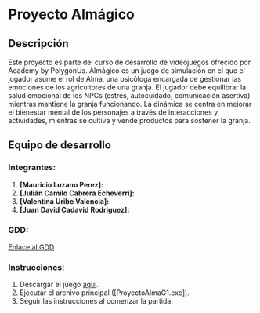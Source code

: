 # Proyecto Almágico

## Descripción

Este proyecto es parte del curso de desarrollo de videojuegos ofrecido por Academy by PolygonUs. Almágico es un juego de simulación en el que el jugador asume el rol de Alma, una psicóloga encargada de gestionar las emociones de los agricultores de una granja. El jugador debe equilibrar la salud emocional de los NPCs (estrés, autocuidado, comunicación asertiva) mientras mantiene la granja funcionando. La dinámica se centra en mejorar el bienestar mental de los personajes a través de interacciones y actividades, mientras se cultiva y vende productos para sostener la granja.

## Equipo de desarrollo

### Integrantes:

1. **[Mauricio Lozano Perez]:**
2. **[Julián Camilo Cabrera Echeverri]:**
3. **[Valentina Uribe Valencia]:**
4. **[Juan David Cadavid Rodriguez]:**

### GDD:

[Enlace al GDD](https://docs.google.com/document/d/1SLRhr6Oyaw0mIqaf1ijUOe5O0Az5ZUszf-XZqggstJk/edit?usp=sharing)

### Instrucciones:

1. Descargar el juego [aquí](https://drive.google.com/drive/folders/1BAR-b67RuJdJyaggK_7HQklvqJAykzyz?usp=sharing).
2. Ejecutar el archivo principal ([ProyectoAlmaG1.exe]).
3. Seguir las instrucciones al comenzar la partida.
